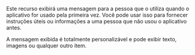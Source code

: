 ﻿Este recurso exibirá uma mensagem para a pessoa que o utiliza quando o aplicativo for usado pela primeira vez. Você pode usar isso para fornecer instruções úteis ou informações a uma pessoa que não usou o aplicativo antes.

A mensagem exibida é totalmente personalizável e pode exibir texto, imagens ou qualquer outro item.
